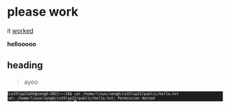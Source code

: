 # please work
it [worked](https://anhthony.github.io/cse15l-lab-reports/)

**hellooooo**

## heading

>ayoo

![Image](testImage.png)
